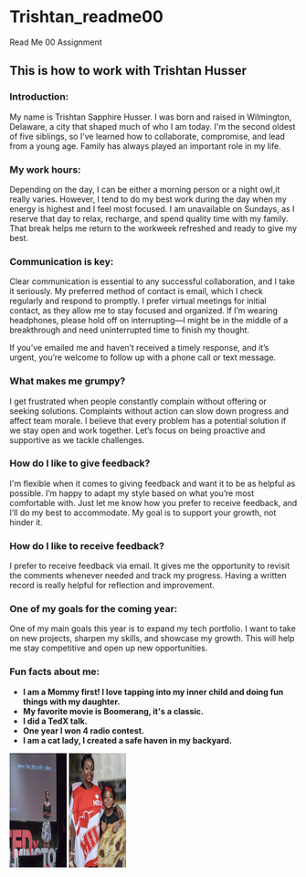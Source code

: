 # Trishtan_readme00
Read Me 00 Assignment
## This is how to work with Trishtan Husser

### Introduction:
My name is Trishtan Sapphire Husser. I was born and raised in Wilmington, Delaware, a city that shaped much of who I am today. I'm the second oldest of five siblings, so I’ve learned how to collaborate, compromise, and lead from a young age. Family has always played an important role in my life.

### My work hours:
Depending on the day, I can be either a morning person or a night owl,it really varies. However, I tend to do my best work during the day when my energy is highest and I feel most focused. I am unavailable on Sundays, as I reserve that day to relax, recharge, and spend quality time with my family. That break helps me return to the workweek refreshed and ready to give my best.

### Communication is key:
Clear communication is essential to any successful collaboration, and I take it seriously. My preferred method of contact is email, which I check regularly and respond to promptly. I prefer virtual meetings for initial contact, as they allow me to stay focused and organized. If I’m wearing headphones, please hold off on interrupting—I might be in the middle of a breakthrough and need uninterrupted time to finish my thought.

If you’ve emailed me and haven’t received a timely response, and it’s urgent, you’re welcome to follow up with a phone call or text message.

### What makes me grumpy?
I get frustrated when people constantly complain without offering or seeking solutions. Complaints without action can slow down progress and affect team morale. I believe that every problem has a potential solution if we stay open and work together. Let’s focus on being proactive and supportive as we tackle challenges.

### How do I like to give feedback?
I'm flexible when it comes to giving feedback and want it to be as helpful as possible. I’m happy to adapt my style based on what you’re most comfortable with. Just let me know how you prefer to receive feedback, and I’ll do my best to accommodate. My goal is to support your growth, not hinder it.

### How do I like to receive feedback?
I prefer to receive feedback via email. It gives me the opportunity to revisit the comments whenever needed and track my progress. Having a written record is really helpful for reflection and improvement.

### One of my goals for the coming year:
One of my main goals this year is to expand my tech portfolio. I want to take on new projects, sharpen my skills, and showcase my growth. This will help me stay competitive and open up new opportunities.

### Fun facts about me:
- **I am a Mommy first! I love tapping into my inner child and doing fun things with my daughter.**
- **My favorite movie is Boomerang, it's a classic.**
- **I did a TedX talk.**
- **One year I won 4 radio contest.**
- **I am a cat lady, I created a safe haven in my backyard.**



<img src="image/1000009844.png" height=200 width=100 /></a>
<img src="image/1000009846.png" height=200 width=100 /></a>